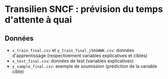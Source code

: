 # Transilien SNCF : prévision du temps d'attente à quai

## Données

- `x_train_final.csv` et `y_train_final_j5KGWWK.csv`: données d'apprentissage (respectivement variables explicatives et cibles)
- `x_test_final.csv`: données de test (variables explicatives)
- `y_sample_final.csv`: exemple de soumission (prédiction de la variable cible)
